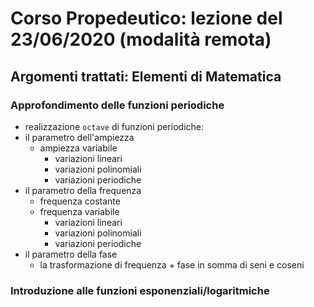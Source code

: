 # Corso Propedeutico: lezione del 23/06/2020 (modalità remota)

## Argomenti trattati: **Elementi di Matematica**

### Approfondimento delle funzioni periodiche

* realizzazione `octave` di funzioni periodiche:
* il parametro dell'ampiezza
  * ampiezza variabile
    * variazioni lineari
    * variazioni polinomiali
    * variazioni periodiche
* il parametro della frequenza
  * frequenza costante
  * frequenza variabile
    * variazioni lineari
    * variazioni polinomiali
    * variazioni periodiche
* il parametro della fase
  * la trasformazione di frequenza + fase in somma di seni e coseni

### Introduzione alle funzioni esponenziali/logaritmiche
